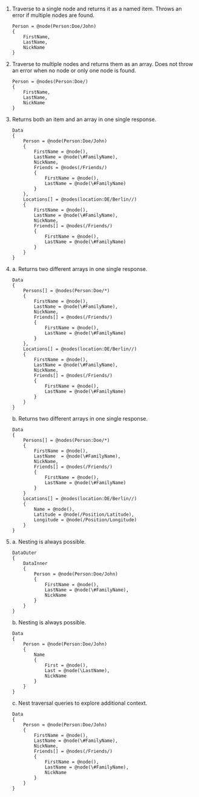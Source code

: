 ﻿01. Traverse to a single node and returns it as a named item.
Throws an error if multiple nodes are found.
    ```gcl
    Person = @node(Person:Doe/John)
    {
        FirstName,
        LastName,
        NickName
    }
    ```

02. Traverse to multiple nodes and returns them as an array.
Does not throw an error when no node or only one node is found.
    ```gcl
    Person = @nodes(Person:Doe/)
    {
        FirstName,
        LastName,
        NickName
    }
    ```

03. Returns both an item and an array in one single response.
    ```gcl
    Data
    {
        Person = @node(Person:Doe/John)
        {
            FirstName = @node(),
            LastName = @node(\#FamilyName),
            NickName,
            Friends = @nodes(/Friends/)
            {
                FirstName = @node(),
                LastName = @node(\#FamilyName)
            }
        },
        Locations[] = @nodes(location:DE/Berlin//)
        {
            FirstName = @node(),
            LastName = @node(\#FamilyName),
            NickName,
            Friends[] = @nodes(/Friends/)
            {
                FirstName = @node(),
                LastName = @node(\#FamilyName)
            }
        }
    }
    ```

04.
    a. Returns two different arrays in one single response.
    ```gcl
    Data
    {
        Persons[] = @nodes(Person:Doe/*)
        {
            FirstName = @node(),
            LastName = @node(\#FamilyName),
            NickName,
            Friends[] = @nodes(/Friends/)
            {
                FirstName = @node(),
                LastName = @node(\#FamilyName)
            }
        },
        Locations[] = @nodes(location:DE/Berlin//)
        {
            FirstName = @node(),
            LastName = @node(\#FamilyName),
            NickName,
            Friends[] = @nodes(/Friends/)
            {
                FirstName = @node(),
                LastName = @node(\#FamilyName)
            }
        }
    }
    ```

    b. Returns two different arrays in one single response.
    ```gcl
    Data
    {
        Persons[] = @nodes(Person:Doe/*)
        {
            FirstName = @node(),
            LastName  = @node(\#FamilyName),
            NickName,
            Friends[] = @nodes(/Friends/)
            {
                FirstName = @node(),
                LastName = @node(\#FamilyName)
            }
        }
        Locations[] = @nodes(location:DE/Berlin//)
        {
            Name = @node(),
            Latitude = @node(/Position/Latitude),
            Longitude = @node(/Position/Longitude)
        }
    }
    ```

05.
    a. Nesting is always possible.
    ```gcl
    DataOuter
    {
        DataInner
        {
            Person = @node(Person:Doe/John)
            {
                FirstName = @node(),
                LastName = @node(\#FamilyName),
                NickName
            }
        }
    }
    ```

    b. Nesting is always possible.
    ```gcl
    Data
    {
        Person = @node(Person:Doe/John)
        {
            Name
            {
                First = @node(),
                Last = @node(\LastName),
                NickName
            }
        }
    }
    ```

    c. Nest traversal queries to explore additional context.
    ```gcl
    Data
    {
        Person = @node(Person:Doe/John)
        {
            FirstName = @node(),
            LastName = @node(\#FamilyName),
            NickName,
            Friends[] = @nodes(/Friends/)
            {
                FirstName = @node(),
                LastName = @node(\#FamilyName),
                NickName
            }
        }
    }
    ```
